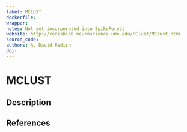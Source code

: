 ```yaml
---
label: MCLUST
dockerfile:
wrapper:
notes: Not yet incorporated into SpikeForest
website: http://redishlab.neuroscience.umn.edu/MClust/MClust.html
source_code:
authors: A. David Redish
doi:
---
```


# MCLUST

## Description

## References